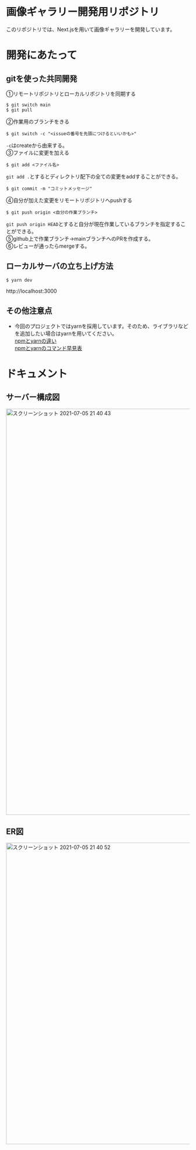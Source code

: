 # 画像ギャラリー開発用リポジトリ
このリポジトリでは、Next.jsを用いて画像ギャラリーを開発しています。

# 開発にあたって
## gitを使った共同開発
①リモートリポジトリとローカルリポジトリを同期する
```
$ git switch main
$ git pull
```
②作業用のブランチをきる
```
$ git switch -c "<issueの番号を先頭につけるといいかも>"
```
`-c`はcreateから由来する。<br>
③ファイルに変更を加える
```
$ git add <ファイル名>
```
`git add .`とするとディレクトリ配下の全ての変更をaddすることができる。
```
$ git commit -m "コミットメッセージ"
```
④自分が加えた変更をリモートリポジトリへpushする
```
$ git push origin <自分の作業ブランチ>
```
`git push origin HEAD`とすると自分が現在作業しているブランチを指定することができる。<br>
⑤github上で作業ブランチ→mainブランチへのPRを作成する。<br>
⑥レビューが通ったらmergeする。

## ローカルサーバの立ち上げ方法

```
$ yarn dev
```
http://localhost:3000 
## その他注意点
- 今回のプロジェクトではyarnを採用しています。そのため、ライブラリなどを追加したい場合はyarnを用いてください。<br>
[npmとyarnの違い](https://qiita.com/Hai-dozo/items/90b852ac29b79a7ea02b)<br>
[npmとyarnのコマンド早見表](https://qiita.com/rubytomato@github/items/1696530bb9fd59aa28d8)


# ドキュメント

## サーバー構成図
<img width="1110" alt="スクリーンショット 2021-07-05 21 40 43" src="https://user-images.githubusercontent.com/58542696/124472975-b76dcc00-ddd9-11eb-99cc-3453200ff82b.png">

## ER図
<img width="824" alt="スクリーンショット 2021-07-05 21 40 52" src="https://user-images.githubusercontent.com/58542696/124472989-bb015300-ddd9-11eb-98db-d80d9828915e.png">

